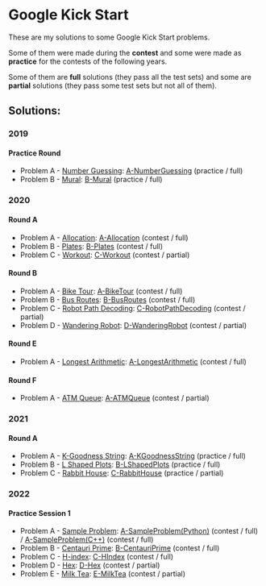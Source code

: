 # Google Kick Start

These are my solutions to some Google Kick Start problems.

Some of them were made during the **contest** and some were made as **practice** for the contests of the following years.

Some of them are **full** solutions (they pass all the test sets) and some are **partial** solutions (they pass some test sets but not all of them).

## Solutions:

### 2019

#### Practice Round

- Problem A - [Number Guessing]: [A-NumberGuessing] (practice / full)
- Problem B - [Mural]: [B-Mural] (practice / full)

[Number Guessing]:https://codingcompetitions.withgoogle.com/kickstart/round/0000000000051060/00000000000588f4
[Mural]:https://codingcompetitions.withgoogle.com/kickstart/round/0000000000051060/0000000000058b89

[A-NumberGuessing]:2019/PracticeRound/A-NumberGuessing.cpp
[B-Mural]:2019/PracticeRound/B-Mural.cpp

### 2020

#### Round A

- Problem A - [Allocation]: [A-Allocation] (contest / full)
- Problem B - [Plates]: [B-Plates] (contest / full)
- Problem C - [Workout]: [C-Workout] (contest / partial)

[Allocation]:https://codingcompetitions.withgoogle.com/kickstart/round/000000000019ffc7/00000000001d3f56
[Plates]:https://codingcompetitions.withgoogle.com/kickstart/round/000000000019ffc7/00000000001d40bb
[Workout]:https://codingcompetitions.withgoogle.com/kickstart/round/000000000019ffc7/00000000001d3f5b

[A-Allocation]:2020/RoundA/A-Allocation.cpp
[B-Plates]:2020/RoundA/B-Plates.cpp
[C-Workout]:2020/RoundA/C-Workout.cpp

#### Round B

- Problem A - [Bike Tour]: [A-BikeTour] (contest / full)
- Problem B - [Bus Routes]: [B-BusRoutes] (contest / full)
- Problem C - [Robot Path Decoding]: [C-RobotPathDecoding] (contest / partial)
- Problem D - [Wandering Robot]: [D-WanderingRobot] (contest / partial)

[Bike Tour]:https://codingcompetitions.withgoogle.com/kickstart/round/000000000019ffc8/00000000002d82e6
[Bus Routes]:https://codingcompetitions.withgoogle.com/kickstart/round/000000000019ffc8/00000000002d83bf
[Robot Path Decoding]:https://codingcompetitions.withgoogle.com/kickstart/round/000000000019ffc8/00000000002d83dc
[Wandering Robot]:https://codingcompetitions.withgoogle.com/kickstart/round/000000000019ffc8/00000000002d8565

[A-BikeTour]:2020/RoundB/A-BikeTour.cpp
[B-BusRoutes]:2020/RoundB/B-BusRoutes.cpp
[C-RobotPathDecoding]:2020/RoundB/C-RobotPathDecoding.cpp
[D-WanderingRobot]:2020/RoundB/D-WanderingRobot.cpp

#### Round E

- Problem A - [Longest Arithmetic]: [A-LongestArithmetic] (contest / full)

[Longest Arithmetic]:https://codingcompetitions.withgoogle.com/kickstart/round/000000000019ff47/00000000003bf4ed

[A-LongestArithmetic]:2020/RoundE/A-LongestArithmetic.cpp

#### Round F

- Problem A - [ATM Queue]: [A-ATMQueue] (contest / partial)

[ATM Queue]:https://codingcompetitions.withgoogle.com/kickstart/round/000000000019ff48/00000000003f4ed8

[A-ATMQueue]:2020/RoundF/A-ATMQueue.cpp

### 2021

#### Round A

- Problem A - [K-Goodness String]: [A-KGoodnessString] (practice / full)
- Problem B - [L Shaped Plots]: [B-LShapedPlots] (practice / full)
- Problem C - [Rabbit House]: [C-RabbitHouse] (practice / partial)

[K-Goodness String]:https://codingcompetitions.withgoogle.com/kickstart/round/0000000000436140/000000000068cca3
[L Shaped Plots]:https://codingcompetitions.withgoogle.com/kickstart/round/0000000000436140/000000000068c509
[Rabbit House]:https://codingcompetitions.withgoogle.com/kickstart/round/0000000000436140/000000000068cb14

[A-KGoodnessString]:2021/RoundA/A-KGoodnessString.cpp
[B-LShapedPlots]:2021/RoundA/B-LShapedPlots.cpp
[C-RabbitHouse]:2021/RoundA/C-RabbitHouse.cpp

### 2022

#### Practice Session 1

- Problem A - [Sample Problem]: [A-SampleProblem(Python)] (contest / full) / [A-SampleProblem(C++)] (contest / full)
- Problem B - [Centauri Prime]: [B-CentauriPrime] (contest / full)
- Problem C - [H-index]: [C-HIndex] (contest / full)
- Problem D - [Hex]: [D-Hex] (contest / partial)
- Problem E - [Milk Tea]: [E-MilkTea] (contest / partial)

[Sample Problem]:https://codingcompetitions.withgoogle.com/kickstart/round/00000000008f4332/0000000000942404
[Centauri Prime]:https://codingcompetitions.withgoogle.com/kickstart/round/00000000008f4332/0000000000941ec5
[H-index]:https://codingcompetitions.withgoogle.com/kickstart/round/00000000008f4332/0000000000941e56
[Hex]:https://codingcompetitions.withgoogle.com/kickstart/round/00000000008f4332/0000000000942527
[Milk Tea]:https://codingcompetitions.withgoogle.com/kickstart/round/00000000008f4332/0000000000943934

[A-SampleProblem(Python)]:2022/PracticeSession1/A-SampleProblem.py
[A-SampleProblem(C++)]:2022/PracticeSession1/A-SampleProblem.cpp
[B-CentauriPrime]:2022/PracticeSession1/B-CentauriPrime.py
[C-HIndex]:2022/PracticeSession1/C-HIndex.cpp
[D-Hex]:2022/PracticeSession1/D-Hex.cpp
[E-MilkTea]:2022/PracticeSession1/E-MilkTea.py
